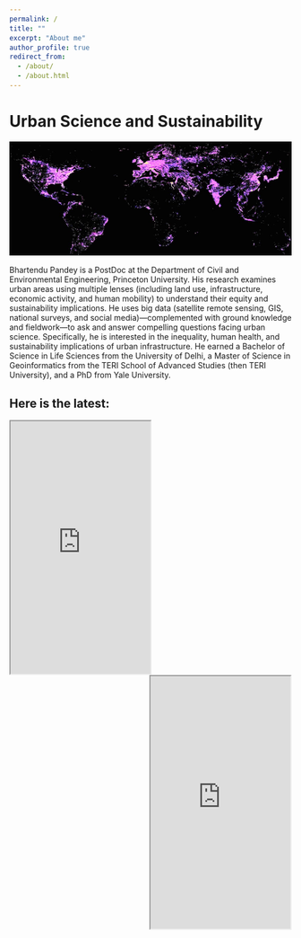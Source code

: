 ```yaml
---
permalink: /
title: ""
excerpt: "About me"
author_profile: true
redirect_from: 
  - /about/
  - /about.html
---
```

# Urban Science and Sustainability

![Screenshot](/images/Urban4.1_.jpg)

Bhartendu Pandey is a PostDoc at the Department of Civil and Environmental Engineering, Princeton University. His research examines urban areas using multiple lenses (including land use, infrastructure, economic activity, and human mobility) to understand their equity and sustainability implications. He uses big data (satellite remote sensing, GIS, national surveys, and social media)—complemented with ground knowledge and fieldwork—to ask and answer compelling questions facing urban science.  Specifically, he is interested in the inequality, human health, and sustainability implications of urban infrastructure. He earned a Bachelor of Science in Life Sciences from the University of Delhi, a Master of Science in Geoinformatics from the TERI School of Advanced Studies (then TERI University), and a PhD from Yale University.

## Here is the latest:
<div class="box">
  
</div>
  <iframe src="https://www.linkedin.com/embed/feed/update/urn:li:share:6916932241482752000" height="450" width="250" frameborder="1" allowfullscreen="" title="Embedded post" align = "left"></iframe>
<div class="box">
  <iframe src="https://www.linkedin.com/embed/feed/update/urn:li:share:6726510902230753280" height="450" width="250" frameborder="1" allowfullscreen="" title="Embedded post" align = "right"></iframe>
  
</div>

